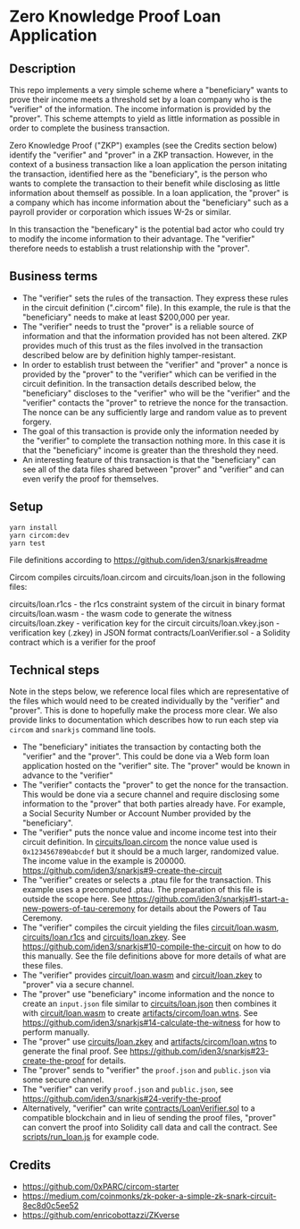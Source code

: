 # Zero Knowledge Proof Loan Application

## Description

This repo implements a very simple scheme where a "beneficiary" wants to prove their income meets a threshold set by a loan company who is the "verifier" of the information. The income information is provided by the "prover". This scheme attempts to yield as little information as possible in order to complete the business transaction.

Zero Knowledge Proof ("ZKP") examples (see the Credits section below) identify the "verifier" and "prover" in a ZKP transaction. However, in the context of a business transaction like a loan application the person initating the transaction, identified here as the "beneficiary", is the person who wants to complete the transaction to their benefit while disclosing as little information about themself as possible. In a loan application, the "prover" is a company which has income information about the "beneficiary" such as a payroll provider or corporation which issues W-2s or similar.

In this transaction the "beneficary" is the potential bad actor who could try to modify the income information to their advantage. The "verifier" therefore needs to establish a trust relationship with the "prover".

## Business terms

* The "verifier" sets the rules of the transaction. They express these rules in the circuit definition (".circom" file). In this example, the rule is that the "beneficiary" needs to make at least $200,000 per year.
* The "verifier" needs to trust the "prover" is a reliable source of information and that the information provided has not been altered. ZKP provides much of this trust as the files involved in the transaction described below are by definition highly tamper-resistant.
* In order to establish trust between the "verifier" and "prover" a nonce is provided by the "prover" to the "verifier" which can be verified in the circuit definition. In the transaction details described below, the "beneficiary" discloses to the "verifier" who will be the "verifier" and the "verifier" contacts the "prover" to retrieve the nonce for the transaction. The nonce can be any sufficiently large and random value as to prevent forgery.
* The goal of this transaction is provide only the information needed by the "verifier" to complete the transaction nothing more. In this case it is that the "beneficiary" income is greater than the threshold they need.
* An interesting feature of this transaction is that the "beneficiary" can see all of the data files shared between "prover" and "verifier" and can even verify the proof for themselves.

## Setup

```
yarn install
yarn circom:dev
yarn test
```

File definitions according to https://github.com/iden3/snarkjs#readme

Circom compiles circuits/loan.circom and circuits/loan.json in the following files:

circuits/loan.r1cs - the r1cs constraint system of the circuit in binary format
circuits/loan.wasm - the wasm code to generate the witness
circuits/loan.zkey - verification key for the circuit
circuits/loan.vkey.json - verification key (.zkey) in JSON format
contracts/LoanVerifier.sol - a Solidity contract which is a verifier for the proof

## Technical steps

Note in the steps below, we reference local files which are representative of the files which would need to be created individually by the "verifier" and "prover". This is done to hopefully make the process more clear. We also provide links to documentation which describes how to run each step via `circom` and `snarkjs` command line tools.

* The "beneficiary" initiates the transaction by contacting both the "verifier" and the "prover". This could be done via a Web form loan application hosted on the "verifier" site. The "prover" would be known in advance to the "verifier"
* The "verifier" contacts the "prover" to get the nonce for the transaction. This would be done via a secure channel and require disclosing some information to the "prover" that both parties already have. For example, a Social Security Number or Account Number provided by the "beneficiary".
* The "verifier" puts the nonce value and income income test into their circuit definition. In [circuits/loan.circom](circuits/loan.circom) the nonce value used is `0x1234567890abcdef` but it should be a much larger, randomized value. The income value in the example is 200000. <https://github.com/iden3/snarkjs#9-create-the-circuit>
* The "verifier" creates or selects a .ptau file for the transaction. This example uses a precomputed .ptau. The preparation of this file is outside the scope here. See <https://github.com/iden3/snarkjs#1-start-a-new-powers-of-tau-ceremony> for details about the Powers of Tau Ceremony.
* The "verifier" compiles the circuit yielding the files [circuit/loan.wasm](circuit/loan.wasm), [circuits/loan.r1cs](circuits/loan.r1cs) and [circuits/loan.zkey](circuits/loan.zkey). See <https://github.com/iden3/snarkjs#10-compile-the-circuit> on how to do this manually. See the file definitions above for more details of what are these files.
* The "verifier" provides [circuit/loan.wasm](circuit/loan.wasm) and [circuit/loan.zkey](circuit/loan.zkey) to "prover" via a secure channel.
* The "prover" use "beneficiary" income information and the nonce to create an `input.json` file similar to [circuits/loan.json](circuits/loan.json) then combines it with [circuit/loan.wasm](circuit/loan.wasm) to create [artifacts/circom/loan.wtns](artifacts/circom/loan.wtns). See <https://github.com/iden3/snarkjs#14-calculate-the-witness> for how to perform manually.
* The "prover" use [circuits/loan.zkey](circuits/loan.zkey) and [artifacts/circom/loan.wtns](artifacts/circom/loan.wtns) to generate the final proof. See <https://github.com/iden3/snarkjs#23-create-the-proof> for details.
* The "prover" sends to "verifier" the `proof.json` and `public.json` via some secure channel.
* The "verifier" can verify `proof.json` and `public.json`, see <https://github.com/iden3/snarkjs#24-verify-the-proof>
* Alternatively, "verifier" can write [contracts/LoanVerifier.sol](contracts/LoanVerifier.sol) to a compatible blockchain and in lieu of sending the proof files, "prover" can convert the proof into Solidity call data and call the contract. See [scripts/run_loan.js](scripts/run_loan.js) for example code.

## Credits

* https://github.com/0xPARC/circom-starter
* https://medium.com/coinmonks/zk-poker-a-simple-zk-snark-circuit-8ec8d0c5ee52
* https://github.com/enricobottazzi/ZKverse